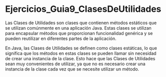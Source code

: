# Ejercicios_Guia9_ClasesDeUtilidades

Las Clases de Utilidades son clases que contienen métodos estáticos que se utilizan comúnmente en una aplicación Java. 
Estas clases se utilizan para encapsular métodos que proporcionan funcionalidad genérica y se pueden reutilizar en 
diferentes partes de la aplicación.

En Java, las Clases de Utilidades se definen como clases estáticas, lo que significa que los métodos en estas clases 
se pueden llamar sin necesidad de crear una instancia de la clase. Esto hace que las Clases de Utilidades sean muy 
convenientes de utilizar, ya que no es necesario crear una instancia de la clase cada vez que se necesite utilizar un método.
